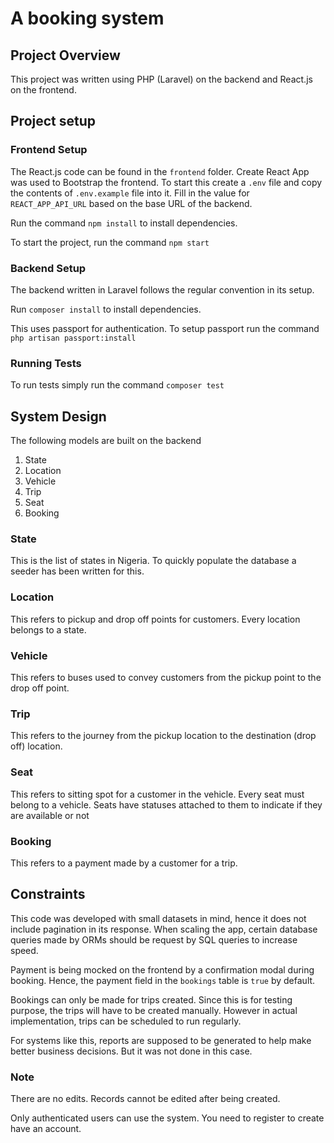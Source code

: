 # A booking system

## Project Overview
This project was written using PHP (Laravel) on the backend and React.js on the frontend. 

## Project setup
### Frontend Setup
The React.js code can be found in the `frontend` folder. Create React App was used to Bootstrap the frontend. To start this create a `.env` file and copy the contents of `.env.example` file into it. Fill in the value for `REACT_APP_API_URL` based on the base URL of the backend. 

Run the command `npm install` to install dependencies. 

To start the project, run the command `npm start`

### Backend Setup
The backend written in Laravel follows the regular convention in its setup. 

Run `composer install` to install dependencies. 

This uses passport for authentication. To setup passport run the command `php artisan passport:install`

 ### Running Tests
 To run tests simply run the command `composer test`

 ## System Design
 The following models are built on the backend
 1. State
 2. Location
 3. Vehicle
 4. Trip 
 5. Seat
 6. Booking

 ### State
 This is the list of states in Nigeria. To quickly populate the database a seeder has been written for this.

 ### Location
 This refers to pickup and drop off points for customers. Every location belongs to a state.

 ### Vehicle
 This refers to buses used to convey customers from the pickup point to the drop off point. 

 ### Trip 
 This refers to the journey from the pickup location to the destination (drop off) location. 

### Seat
This refers to sitting spot for a customer in the vehicle. Every seat must belong to a vehicle. Seats have statuses attached to them to indicate if they are available or not

### Booking
This refers to a payment made by a customer for a trip. 


## Constraints
This code was developed with small datasets in mind, hence it does not include pagination in its response. When scaling the app, certain database queries made by ORMs should be request by SQL queries to increase speed. 

Payment is being mocked on the frontend by a confirmation modal during booking. Hence, the payment field in the `bookings` table is `true` by default. 

Bookings can only be made for trips created. Since this is for testing purpose, the trips will have to be created manually. However in actual implementation, trips can be scheduled to run regularly. 

For systems like this, reports are supposed to be generated to help make better business decisions. But it was not done in this case.

### Note
There are no edits. Records cannot be edited after being created. 

Only authenticated users can use the system. You need to register to create have an account.
